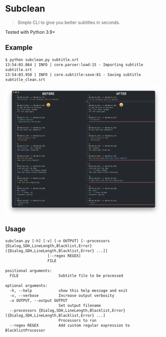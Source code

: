 # Subclean

> Simple CLI to give you better subtitles in seconds.

Tested with Python 3.9+

## Example

```
$ python subclean.py subtitle.srt
13:54:03.864 | INFO | core.parser:load:15 - Importing subtitle subtitle.srt
13:54:03.958 | INFO | core.subtitle:save:81 - Saving subtitle subtitle_clean.srt
```

![before-after](https://github.com/disrupted/subclean/blob/main/docs/img/subclean-diff.png?raw=true)

## Usage

```
subclean.py [-h] [-v] [-o OUTPUT] [--processors {Dialog,SDH,LineLength,Blacklist,Error} [{Dialog,SDH,LineLength,Blacklist,Error} ...]]
                   [--regex REGEX]
                   FILE

positional arguments:
  FILE                  Subtitle file to be processed

optional arguments:
  -h, --help            show this help message and exit
  -v, --verbose         Increase output verbosity
  -o OUTPUT, --output OUTPUT
                        Set output filename
  --processors {Dialog,SDH,LineLength,Blacklist,Error} [{Dialog,SDH,LineLength,Blacklist,Error} ...]
                        Processors to run
  --regex REGEX         Add custom regular expression to BlacklistProcessor
```
